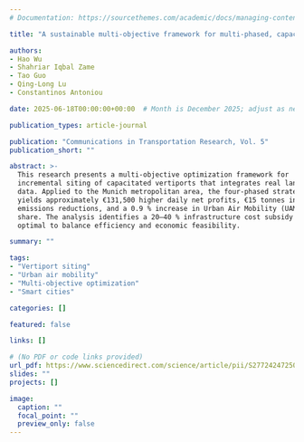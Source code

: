 ```yaml
---  
# Documentation: https://sourcethemes.com/academic/docs/managing-content/

title: "A sustainable multi-objective framework for multi-phased, capacitated vertiport siting with land use integration"

authors:
- Hao Wu
- Shahriar Iqbal Zame
- Tao Guo
- Qing-Long Lu
- Constantinos Antoniou

date: 2025-06-18T00:00:00+00:00  # Month is December 2025; adjust as needed

publication_types: article-journal

publication: "Communications in Transportation Research, Vol. 5"
publication_short: ""

abstract: >-
  This research presents a multi-objective optimization framework for
  incremental siting of capacitated vertiports that integrates real land-use
  data. Applied to the Munich metropolitan area, the four-phased strategy
  yields approximately €131,500 higher daily net profits, €15 tonnes in
  emissions reductions, and a 0.9 % increase in Urban Air Mobility (UAM) mode
  share. The analysis identifies a 20–40 % infrastructure cost subsidy as
  optimal to balance efficiency and economic feasibility.

summary: ""

tags:
- "Vertiport siting"
- "Urban air mobility"
- "Multi-objective optimization"
- "Smart cities"

categories: []

featured: false

links: []

# (No PDF or code links provided)
url_pdf: https://www.sciencedirect.com/science/article/pii/S2772424725000265?via%3Dihub
slides: ""
projects: []

image:
  caption: ""
  focal_point: ""
  preview_only: false
---
```

